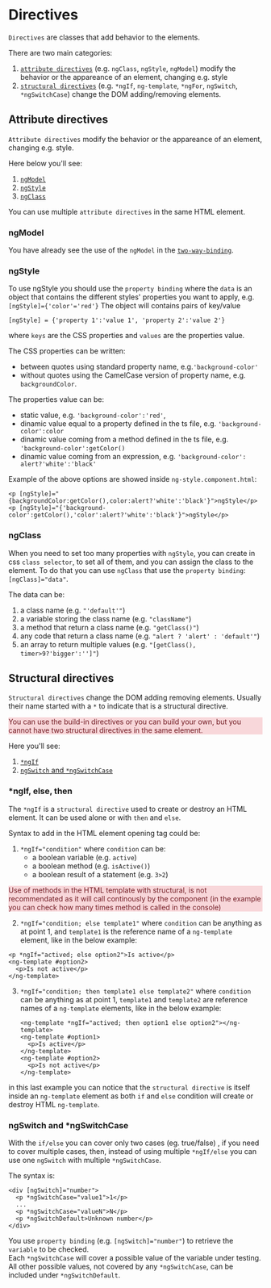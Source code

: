 # Directives

`Directives` are classes that add behavior to the elements.

There are two main categories:

1. [`attribute directives`](#attribute-directives) (e.g. `ngClass`, `ngStyle`, `ngModel`) modify the behavior or the appareance of an element, changing e.g. style
2. [`structural directives`](#structural-directives) (e.g. `*ngIf`, `ng-template`, `*ngFor`, `ngSwitch`, `*ngSwitchCase`) change the DOM adding/removing elements.

## Attribute directives

`Attribute directives` modify the behavior or the appareance of an element, changing e.g. style.

Here below you'll see:

1. [`ngModel`](#ngmodel)
2. [`ngStyle`](#ngStyle)
3. [`ngClass`](#ngclass)

You can use multiple `attribute directives` in the same HTML element.

### ngModel

You have already see the use of the `ngModel` in the [`two-way-binding`](./data-binding.md#two-way-binding).

### ngStyle

To use ngStyle you should use the `property binding` where the `data` is an object that contains the different styles' properties you want to apply, e.g. `[ngStyle]={'color'='red'}` The object will contains pairs of key/value

```
[ngStyle] = {'property 1':'value 1', 'property 2':'value 2'}
```

where `keys` are the CSS properties and `values` are the properties value.

The CSS properties can be written:

- between quotes using standard property name, e.g.`'background-color'`
- without quotes using the CamelCase version of property name, e.g. `backgroundColor`.

The properties value can be:

- static value, e.g. `'background-color':'red'`,
- dinamic value equal to a property defined in the ts file, e.g. `'background-color':color`
- dinamic value coming from a method defined in the ts file, e.g. `'background-color':getColor()`
- dinamic value coming from an expression, e.g. `'background-color': alert?'white':'black'`

Example of the above options are showed inside `ng-style.component.html`:

```
<p [ngStyle]="{backgroundColor:getColor(),color:alert?'white':'black'}">ngStyle</p>
<p [ngStyle]="{'background-color':getColor(),'color':alert?'white':'black'}">ngStyle</p>
```

### ngClass

When you need to set too many properties with `ngStyle`, you can create in css `class selector`, to set all of them, and you can assign the class to the element.
To do that you can use `ngClass` that use the `property binding`:
`[ngClass]="data"`.

The data can be:

1. a class name (e.g. `"'default'"`)
2. a variable storing the class name (e.g. `"className"`)
3. a method that return a class name (e.g. `"getClass()"`)
4. any code that return a class name (e.g. `"alert ? 'alert' : 'default'"`)
5. an array to return multiple values (e.g. `"[getClass(), timer>9?'bigger':'']"`)

## Structural directives

`Structural directives` change the DOM adding removing elements. Usually their name started with a `*` to indicate that is a structural directive.

<p style="background-color:#f8d7da;color:#721c24;">
 You can use the build-in directives or you can build your own, but you cannot have two structural directives in the same element.</p>

Here you'll see:

1. [`*ngIf`](#ngif-else-then)
2. [`ngSwitch` and `*ngSwitchCase`](#ngswitch-and-ngswitchcase)

### \*ngIf, else, then

The `*ngIf` is a `structural directive` used to create or destroy an HTML element.
It can be used alone or with `then` and `else`.

Syntax to add in the HTML element opening tag could be:

1. `*ngIf="condition"` where `condition` can be:
   - a boolean variable (e.g. `active`)
   - a boolean method (e.g. `isActive()`)
   - a boolean result of a statement (e.g. `3>2`)

<p style="background-color:#f8d7da;color:#721c24;">Use of methods in the HTML template with structural, is not recommendated as it will call continously by the component (in the example you can check how many times method is called in the console)</p>

2. `*ngIf="condition; else template1"` where `condition` can be anything as at point 1, and `template1` is the reference name of a `ng-template` element, like in the below example:

```
<p *ngIf="actived; else option2">Is active</p>
<ng-template #option2>
  <p>Is not active</p>
</ng-template>
```

3. `*ngIf="condition; then template1 else template2"` where `condition` can be anything as at point 1, `template1` and `template2` are reference names of a `ng-template` elements, like in the below example:

   ```
   <ng-template *ngIf="actived; then option1 else option2"></ng-template>
   <ng-template #option1>
     <p>Is active</p>
   </ng-template>
   <ng-template #option2>
     <p>Is not active</p>
   </ng-template>
   ```

in this last example you can notice that the `structural directive` is itself inside an `ng-template` element as both `if` and `else` condition will create or destroy HTML `ng-template`.

### ngSwitch and \*ngSwitchCase

With the `if/else` you can cover only two cases (eg. true/false) , if you need to cover multiple cases, then, instead of using multiple `*ngIf/else` you can use one `ngSwitch` with multiple `*ngSwitchCase`.

The syntax is:

```
<div [ngSwitch]="number">
  <p *ngSwitchCase="value1">1</p>
  ...
  <p *ngSwitchCase="valueN">N</p>
  <p *ngSwitchDefault>Unknown number</p>
</div>
```

You use `property binding` (e.g. `[ngSwitch]="number"`) to retrieve the `variable` to be checked. \
Each `*ngSwitchCase` will cover a possible value of the variable under testing. \
All other possible values, not covered by any `*ngSwitchCase`, can be included under `*ngSwitchDefault`.
